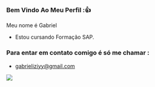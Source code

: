 ### Bem Vindo Ao Meu Perfil :👍

Meu nome é Gabriel


- Estou cursando Formação SAP.

### Para entar em contato comigo é só me chamar :

- gabrieliziyy@gmail.com

![](https://github.com/GabrielIzidoro/GabrielIzidoro/assets/170363831/07e990f6-6c0b-4a6c-bdb4-f7c1aa6a5fd7)

